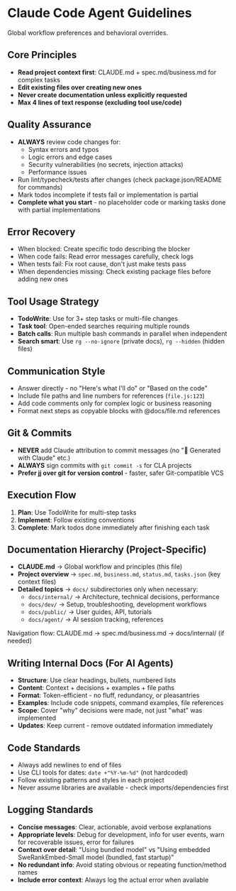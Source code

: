 # Claude Code Agent Guidelines

Global workflow preferences and behavioral overrides.

## Core Principles
- **Read project context first**: CLAUDE.md + spec.md/business.md for complex tasks
- **Edit existing files over creating new ones**
- **Never create documentation unless explicitly requested**
- **Max 4 lines of text response (excluding tool use/code)**

## Quality Assurance
- **ALWAYS** review code changes for:
  - Syntax errors and typos
  - Logic errors and edge cases
  - Security vulnerabilities (no secrets, injection attacks)
  - Performance issues
- Run lint/typecheck/tests after changes (check package.json/README for commands)
- Mark todos incomplete if tests fail or implementation is partial
- **Complete what you start** - no placeholder code or marking tasks done with partial implementations

## Error Recovery
- When blocked: Create specific todo describing the blocker
- When code fails: Read error messages carefully, check logs
- When tests fail: Fix root cause, don't just make tests pass
- When dependencies missing: Check existing package files before adding new ones

## Tool Usage Strategy
- **TodoWrite**: Use for 3+ step tasks or multi-file changes  
- **Task tool**: Open-ended searches requiring multiple rounds
- **Batch calls**: Run multiple bash commands in parallel when independent
- **Search smart**: Use `rg --no-ignore` (private docs), `rg --hidden` (hidden files)

## Communication Style
- Answer directly - no "Here's what I'll do" or "Based on the code"
- Include file paths and line numbers for references (`file.js:123`)
- Add code comments only for complex logic or business reasoning
- Format next steps as copyable blocks with @docs/file.md references

## Git & Commits
- **NEVER** add Claude attribution to commit messages (no "🤖 Generated with Claude" etc.)
- **ALWAYS** sign commits with `git commit -s` for CLA projects
- **Prefer jj over git for version control** - faster, safer Git-compatible VCS

## Execution Flow
1. **Plan**: Use TodoWrite for multi-step tasks
2. **Implement**: Follow existing conventions  
3. **Complete**: Mark todos done immediately after finishing each task

## Documentation Hierarchy (Project-Specific)
- **CLAUDE.md** → Global workflow and principles (this file)
- **Project overview** → `spec.md`, `business.md`, `status.md`, `tasks.json` (key context files)  
- **Detailed topics** → `docs/` subdirectories only when necessary:
  - `docs/internal/` → Architecture, technical decisions, performance
  - `docs/dev/` → Setup, troubleshooting, development workflows  
  - `docs/public/` → User guides, API, tutorials
  - `docs/agent/` → AI session tracking, references

Navigation flow: CLAUDE.md → spec.md/business.md → docs/internal/ (if needed)

## Writing Internal Docs (For AI Agents)
- **Structure**: Use clear headings, bullets, numbered lists
- **Content**: Context + decisions + examples + file paths
- **Format**: Token-efficient - no fluff, redundancy, or pleasantries
- **Examples**: Include code snippets, command examples, file references
- **Scope**: Cover "why" decisions were made, not just "what" was implemented
- **Updates**: Keep current - remove outdated information immediately

## Code Standards
- Always add newlines to end of files
- Use CLI tools for dates: `date +"%Y-%m-%d"` (not hardcoded)
- Follow existing patterns and styles in each project
- Never assume libraries are available - check imports/dependencies first

## Logging Standards
- **Concise messages**: Clear, actionable, avoid verbose explanations
- **Appropriate levels**: Debug for development, info for user events, warn for recoverable issues, error for failures
- **Context over detail**: "Using bundled model" vs "Using embedded SweRankEmbed-Small model (bundled, fast startup)"
- **No redundant info**: Avoid stating obvious or repeating function/method names
- **Include error context**: Always log the actual error when available
